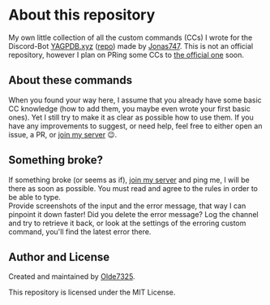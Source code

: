 # About this repository
My own little collection of all the custom commands (CCs) I wrote for the Discord-Bot [YAGPDB.xyz](https://www.yagpdb.xyz) ([repo](https://github.com/jonas747/yagpdb)) made by [Jonas747](https://github.com/jonas747).
This is not an official repository, however I plan on PRing some CCs to [the official one](https://github.com/yagpdb-cc/yagpdb-cc) soon.

## About these commands
When you found your way here, I assume that you already have some basic CC knowledge (how to add them, you maybe even wrote your first basic ones). Yet I still try to make it as clear as possible how to use them. If you have any improvements to suggest, or need help, feel free to either open an issue, a PR, or [join my server](https://discord.gg/tFhxypKcvm) 😉.

## Something broke?
If something broke (or seems as if), [join my server](https://discord.gg/tFhxypKcvm) and ping me, I will be there as soon as possible.
You must read and agree to the rules in order to be able to type.  
Provide screenshots of the input and the error message, that way I can pinpoint it down faster!
Did you delete the error message? Log the channel and try to retrieve it back, or look at the settings of the erroring custom command, you'll find the latest error there.

## Author and License
Created and maintained by [Olde7325](https://github.com/Olde7325).

This repository is licensed under the MIT License.